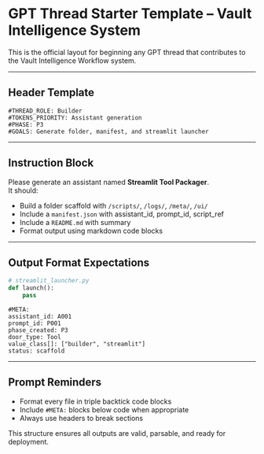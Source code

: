 # GPT Thread Starter Template – Vault Intelligence System

This is the official layout for beginning any GPT thread that contributes to the Vault Intelligence Workflow system.

---

## Header Template

```
#THREAD_ROLE: Builder
#TOKENS_PRIORITY: Assistant generation
#PHASE: P3
#GOALS: Generate folder, manifest, and streamlit launcher
```

---

## Instruction Block

Please generate an assistant named **Streamlit Tool Packager**.  
It should:
- Build a folder scaffold with `/scripts/`, `/logs/`, `/meta/`, `/ui/`
- Include a `manifest.json` with assistant_id, prompt_id, script_ref
- Include a `README.md` with summary
- Format output using markdown code blocks

---

## Output Format Expectations

```python
# streamlit_launcher.py
def launch():
    pass
```

```
#META:
assistant_id: A001
prompt_id: P001
phase_created: P3
door_type: Tool
value_class[]: ["builder", "streamlit"]
status: scaffold
```

---

## Prompt Reminders
- Format every file in triple backtick code blocks
- Include `#META:` blocks below code when appropriate
- Always use headers to break sections

This structure ensures all outputs are valid, parsable, and ready for deployment.
